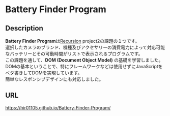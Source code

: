 # Battery Finder Program


## Description
**Battery Finder Program**は[Recursion](https://recursionist.io/) project2の課題の１つです。  
選択したカメラのブランド、機種及びアクセサリーの消費電力によって対応可能なバッテリーとその可動時間がリストで表示されるプログラムです。  
この課題を通して、**DOM (Document Object Model)** の基礎を学習しました。  
DOMの基本ということで、特にフレームワークなどは使用せずにJavaScriptをベタ書きしてDOMを実現しています。  
簡単なレスポンシブデザインにも対応しました。  

## URL
https://hir01105.github.io/Battery-Finder-Program/
